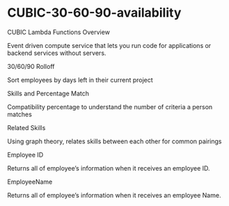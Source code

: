 # CUBIC-30-60-90-availability

CUBIC Lambda Functions Overview 

Event driven compute service that lets you run code for applications or backend services without servers. 

30/60/90 Rolloff  

Sort employees by days left in their current project 

Skills and Percentage Match 

Compatibility percentage to understand the number of criteria a person matches 

Related Skills 

Using graph theory, relates skills between each other for common pairings 

Employee ID 

Returns all of employee’s information when it receives an employee ID. 

EmployeeName  

Returns all of employee’s information when it receives an employee Name. 
